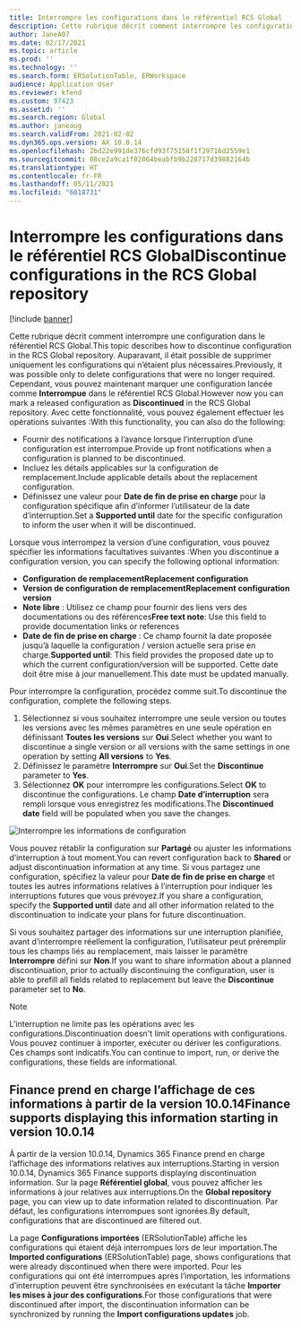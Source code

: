 ```yaml
---
title: Interrompre les configurations dans le référentiel RCS Global
description: Cette rubrique décrit comment interrompre les configurations dans le référentiel RCS Global.
author: JaneA07
ms.date: 02/17/2021
ms.topic: article
ms.prod: ''
ms.technology: ''
ms.search.form: ERSolutionTable, ERWorkspace
audience: Application User
ms.reviewer: kfend
ms.custom: 97423
ms.assetid: ''
ms.search.region: Global
ms.author: janeaug
ms.search.validFrom: 2021-02-02
ms.dyn365.ops.version: AX 10.0.14
ms.openlocfilehash: 2bd22e991de376cfd93f75158f1f29716d2559e1
ms.sourcegitcommit: 08ce2a9ca1f02064beabfb9b228717d39882164b
ms.translationtype: HT
ms.contentlocale: fr-FR
ms.lasthandoff: 05/11/2021
ms.locfileid: "6018731"
---
```

# <a name="discontinue-configurations-in-the-rcs-global-repository"></a><span data-ttu-id="27d0e-103">Interrompre les configurations dans le référentiel RCS Global</span><span class="sxs-lookup"><span data-stu-id="27d0e-103">Discontinue configurations in the RCS Global repository</span></span>

[!include [banner](../includes/banner.md)]

<span data-ttu-id="27d0e-104">Cette rubrique décrit comment interrompre une configuration dans le référentiel RCS Global.</span><span class="sxs-lookup"><span data-stu-id="27d0e-104">This topic describes how to discontinue configuration in the RCS Global repository.</span></span> <span data-ttu-id="27d0e-105">Auparavant, il était possible de supprimer uniquement les configurations qui n’étaient plus nécessaires.</span><span class="sxs-lookup"><span data-stu-id="27d0e-105">Previously, it was possible only to delete configurations that were no longer required.</span></span> <span data-ttu-id="27d0e-106">Cependant, vous pouvez maintenant marquer une configuration lancée comme **Interrompue** dans le référentiel RCS Global.</span><span class="sxs-lookup"><span data-stu-id="27d0e-106">However now you can mark a released configuration as **Discontinued** in the RCS Global repository.</span></span> <span data-ttu-id="27d0e-107">Avec cette fonctionnalité, vous pouvez également effectuer les opérations suivantes :</span><span class="sxs-lookup"><span data-stu-id="27d0e-107">With this functionality, you can also do the following:</span></span> 
 
 - <span data-ttu-id="27d0e-108">Fournir des notifications à l’avance lorsque l’interruption d’une configuration est interrompue.</span><span class="sxs-lookup"><span data-stu-id="27d0e-108">Provide up front notifications when a configuration is planned to be discontinued.</span></span>
 - <span data-ttu-id="27d0e-109">Incluez les détails applicables sur la configuration de remplacement.</span><span class="sxs-lookup"><span data-stu-id="27d0e-109">Include applicable details about the replacement configuration.</span></span>
 - <span data-ttu-id="27d0e-110">Définissez une valeur pour **Date de fin de prise en charge** pour la configuration spécifique afin d’informer l’utilisateur de la date d’interruption.</span><span class="sxs-lookup"><span data-stu-id="27d0e-110">Set a **Supported until** date for the specific configuration to inform the user when it will be discontinued.</span></span>

<span data-ttu-id="27d0e-111">Lorsque vous interrompez la version d’une configuration, vous pouvez spécifier les informations facultatives suivantes :</span><span class="sxs-lookup"><span data-stu-id="27d0e-111">When you discontinue a configuration version, you can specify the following optional information:</span></span>

  - <span data-ttu-id="27d0e-112">**Configuration de remplacement**</span><span class="sxs-lookup"><span data-stu-id="27d0e-112">**Replacement configuration**</span></span>
  - <span data-ttu-id="27d0e-113">**Version de configuration de remplacement**</span><span class="sxs-lookup"><span data-stu-id="27d0e-113">**Replacement configuration version**</span></span>
  - <span data-ttu-id="27d0e-114">**Note libre** : Utilisez ce champ pour fournir des liens vers des documentations ou des références</span><span class="sxs-lookup"><span data-stu-id="27d0e-114">**Free text note**: Use this field to provide documentation links or references</span></span>
  - <span data-ttu-id="27d0e-115">**Date de fin de prise en charge** : Ce champ fournit la date proposée jusqu’à laquelle la configuration / version actuelle sera prise en charge.</span><span class="sxs-lookup"><span data-stu-id="27d0e-115">**Supported until**: This field provides the proposed date up to which the current configuration/version will be supported.</span></span> <span data-ttu-id="27d0e-116">Cette date doit être mise à jour manuellement.</span><span class="sxs-lookup"><span data-stu-id="27d0e-116">This date must be updated manually.</span></span>
  
<span data-ttu-id="27d0e-117">Pour interrompre la configuration, procédez comme suit.</span><span class="sxs-lookup"><span data-stu-id="27d0e-117">To discontinue the configuration, complete the following steps.</span></span> 

1. <span data-ttu-id="27d0e-118">Sélectionnez si vous souhaitez interrompre une seule version ou toutes les versions avec les mêmes paramètres en une seule opération en définissant **Toutes les versions** sur **Oui**.</span><span class="sxs-lookup"><span data-stu-id="27d0e-118">Select whether you want to discontinue a single version or all versions with the same settings in one operation by setting **All versions** to **Yes**.</span></span> 
2. <span data-ttu-id="27d0e-119">Définissez le paramètre **Interrompre** sur **Oui**.</span><span class="sxs-lookup"><span data-stu-id="27d0e-119">Set the **Discontinue** parameter to **Yes**.</span></span>
3. <span data-ttu-id="27d0e-120">Sélectionnez **OK** pour interrompre les configurations.</span><span class="sxs-lookup"><span data-stu-id="27d0e-120">Select **OK** to discontinue the configurations.</span></span> <span data-ttu-id="27d0e-121">Le champ **Date d’interruption** sera rempli lorsque vous enregistrez les modifications.</span><span class="sxs-lookup"><span data-stu-id="27d0e-121">The **Discontinued date** field will be populated when you save the changes.</span></span>

![Interrompre les informations de configuration](media/Discontinue-details-2.png)
  
<span data-ttu-id="27d0e-123">Vous pouvez rétablir la configuration sur **Partagé** ou ajuster les informations d’interruption à tout moment.</span><span class="sxs-lookup"><span data-stu-id="27d0e-123">You can revert configuration back to **Shared** or adjust discontinuation information at any time.</span></span> <span data-ttu-id="27d0e-124">Si vous partagez une configuration, spécifiez la valeur pour **Date de fin de prise en charge** et toutes les autres informations relatives à l’interruption pour indiquer les interruptions futures que vous prévoyez.</span><span class="sxs-lookup"><span data-stu-id="27d0e-124">If you share a configuration, specify the **Supported until** date and all other information related to the discontinuation to indicate your plans for future discontinuation.</span></span>

<span data-ttu-id="27d0e-125">Si vous souhaitez partager des informations sur une interruption planifiée, avant d’interrompre réellement la configuration, l’utilisateur peut préremplir tous les champs liés au remplacement, mais laisser le paramètre **Interrompre** défini sur **Non**.</span><span class="sxs-lookup"><span data-stu-id="27d0e-125">If you want to share information about a planned discontinuation, prior to actually discontinuing the configuration, user is able to prefill all fields related to replacement but leave the **Discontinue** parameter set to **No**.</span></span>

> [!NOTE]
> <span data-ttu-id="27d0e-126">L’interruption ne limite pas les opérations avec les configurations.</span><span class="sxs-lookup"><span data-stu-id="27d0e-126">Discontinuation doesn't limit operations with configurations.</span></span> <span data-ttu-id="27d0e-127">Vous pouvez continuer à importer, exécuter ou dériver les configurations. Ces champs sont indicatifs.</span><span class="sxs-lookup"><span data-stu-id="27d0e-127">You can continue to import, run, or derive the configurations, these fields are informational.</span></span>

## <a name="finance-supports-displaying-this-information-starting-in-version-10014"></a><span data-ttu-id="27d0e-128">Finance prend en charge l’affichage de ces informations à partir de la version 10.0.14</span><span class="sxs-lookup"><span data-stu-id="27d0e-128">Finance supports displaying this information starting in version 10.0.14</span></span>

<span data-ttu-id="27d0e-129">À partir de la version 10.0.14, Dynamics 365 Finance prend en charge l’affichage des informations relatives aux interruptions.</span><span class="sxs-lookup"><span data-stu-id="27d0e-129">Starting in version 10.0.14, Dynamics 365 Finance supports displaying discontinuation information.</span></span> <span data-ttu-id="27d0e-130">Sur la page **Référentiel global**, vous pouvez afficher les informations à jour relatives aux interruptions.</span><span class="sxs-lookup"><span data-stu-id="27d0e-130">On the **Global repository** page, you can view up to date information related to discontinuation.</span></span> <span data-ttu-id="27d0e-131">Par défaut, les configurations interrompues sont ignorées.</span><span class="sxs-lookup"><span data-stu-id="27d0e-131">By default, configurations that are discontinued are filtered out.</span></span>
  
<span data-ttu-id="27d0e-132">La page **Configurations importées** (ERSolutionTable) affiche les configurations qui étaient déjà interrompues lors de leur importation.</span><span class="sxs-lookup"><span data-stu-id="27d0e-132">The **Imported configurations** (ERSolutionTable) page, shows configurations that were already discontinued when there were imported.</span></span> <span data-ttu-id="27d0e-133">Pour les configurations qui ont été interrompues après l’importation, les informations d’interruption peuvent être synchronisées en exécutant la tâche **Importer les mises à jour des configurations**.</span><span class="sxs-lookup"><span data-stu-id="27d0e-133">For those configurations that were discontinued after import, the discontinuation information can be synchronized by running the **Import configurations updates** job.</span></span>


